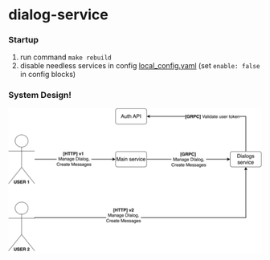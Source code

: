 # dialog-service

### Startup
1. run command `make rebuild`
2. disable needless services in config [local_config.yaml](cmd%2Frealtime%2Flocal_config.yaml) (set `enable: false` in config blocks)

### System Design!
![dialog.png](files%2Fdialog.png)